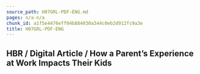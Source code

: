 ```yaml
---
source_path: H07GRL-PDF-ENG.md
pages: n/a-n/a
chunk_id: a1f5e4476eff04b884030a344c0eb2d912fc9a3e
title: H07GRL-PDF-ENG
---
```

## HBR / Digital Article / How a Parent’s Experience at Work Impacts Their Kids
